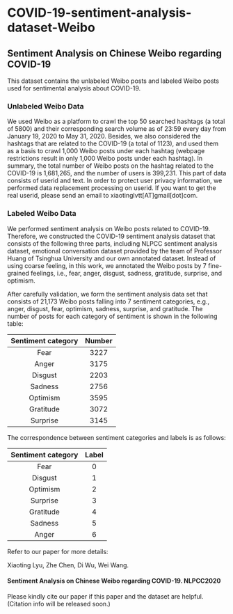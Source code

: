 # COVID-19-sentiment-analysis-dataset-Weibo
## Sentiment Analysis on Chinese Weibo regarding COVID-19
This dataset contains the unlabeled Weibo posts and labeled Weibo posts used for sentimental analysis about COVID-19. 
### Unlabeled Weibo Data
 We used Weibo as a platform to crawl the top 50 searched hashtags (a total of 5800) and their corresponding search volume as of 23:59 every day from January 19, 2020 to May 31, 2020. Besides, we also considered the hashtags that are related to the COVID-19 (a total of 1123), and used them as a basis to crawl 1,000 Weibo posts under each hashtag (webpage restrictions result in only 1,000 Weibo posts under each hashtag). In summary, the total number of Weibo posts on the hashtag related to the COVID-19 is 1,681,265, and the number of users is 399,231. This part of data consists of userid and text. In order to protect user privacy information, we performed data replacement processing on userid. If you want to get the real userid, please send an email to xiaotinglvtt[AT]gmail[dot]com.

### Labeled Weibo Data

We performed sentiment analysis on Weibo posts related to COVID-19. Therefore, we constructed the COVID-19 sentiment analysis dataset that consists of the following three parts, including NLPCC sentiment analysis dataset, emotional conversation dataset provided by the team of Professor Huang of Tsinghua University and our own annotated dataset. Instead of using coarse feeling, in this work, we annotated the Weibo posts by 7 fine-grained feelings, i.e., fear, anger, disgust, sadness, gratitude, surprise, and optimism.

After carefully validation, we form the sentiment analysis data set that consists of 21,173 Weibo posts falling into 7 sentiment categories, e.g., anger, disgust, fear, optimism, sadness, surprise, and gratitude. The number of posts for each category of sentiment is shown in the following table:

|Sentiment category|Number|
|:----:|:----:|
|Fear|3227|
|Anger|3175|
|Disgust|2203|
|Sadness|2756|
|Optimism|3595|
|Gratitude|3072|
|Surprise|3145|

The correspondence between sentiment categories and labels is as follows:

|Sentiment category|Label|
|:----:|:----:|
|Fear|0|
|Disgust|1|
|Optimism|2|
|Surprise|3|
|Gratitude|4|
|Sadness|5|
|Anger|6|

Refer to our paper for more details:

Xiaoting Lyu, Zhe Chen, Di Wu, Wei Wang.
#### Sentiment Analysis on Chinese Weibo regarding COVID-19. NLPCC2020

Please kindly cite our paper if this paper and the dataset are helpful. (Citation info will be released soon.) 
